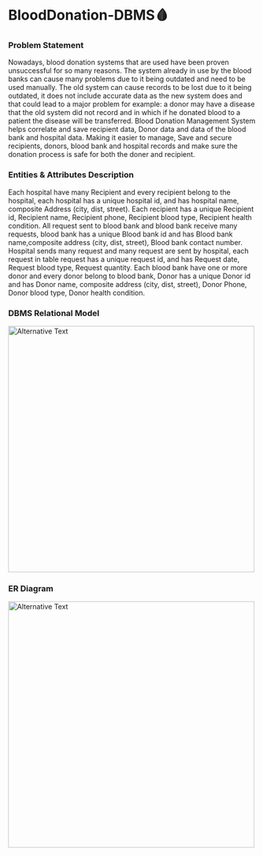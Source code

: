 # BloodDonation-DBMS🩸


### Problem Statement

Nowadays, blood donation systems that are used have been proven unsuccessful for so many reasons. The system already in use by the blood banks can cause many problems due to it being outdated and need to be used manually. The old system can cause records to be lost due to it being outdated, it does not include accurate data as the new system does and that could lead to a major problem for example: a donor may have a disease that the old system did not record and in which if he donated blood to a patient the disease will be transferred. Blood Donation Management System helps correlate and save recipient data, Donor data and data of the blood bank and hospital data. Making it easier to manage, Save and secure recipients, donors, blood bank and hospital records and make sure the donation process is safe for both the doner and recipient.

### Entities & Attributes Description

Each hospital have many Recipient and every recipient belong to the hospital, each hospital has a unique hospital id, and has hospital name, composite Address (city, dist, street). Each recipient has a unique Recipient id, Recipient name, Recipient phone, Recipient blood type, Recipient health condition. All request sent to blood bank and blood bank receive many requests, blood bank has a unique Blood bank id and has Blood bank name,composite address (city, dist, street), Blood bank contact number. Hospital sends many request and many request are sent by hospital, each request in table request has a unique request id, and has Request date, Request blood type, Request quantity. Each blood bank have one or more donor and every donor belong to blood bank, Donor has a unique Donor id and has Donor name, composite address (city, dist, street), Donor Phone, Donor blood type, Donor health condition.

### DBMS Relational Model

<div>
  <img src="https://github.com/rhali-01/BloodDonation-DBMS/assets/109041560/0382d63d-9bf6-4012-b247-9810ad47702a" alt="Alternative Text" width="500">
</div>

### ER Diagram 

<div>
  <img src="https://github.com/rhali-01/BloodDonation-DBMS/assets/109041560/d3c9311d-4131-444e-8987-e8a146920362" alt="Alternative Text" width="500">
</div>
